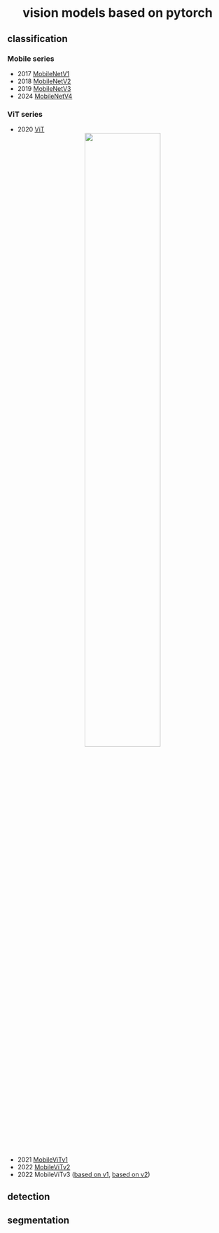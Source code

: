 <h1 align="center">vision models based on pytorch</h1>

## classification

### Mobile series
- 2017  [MobileNetV1](https://github.com/tip2tip/vision-models/blob/main/MobileNetV1.py)
- 2018  [MobileNetV2](https://github.com/tip2tip/vision-models/blob/main/MobileNetV2.py)
- 2019  [MobileNetV3](https://github.com/tip2tip/vision-models/blob/main/MobileNetV3.py)
- 2024  [MobileNetV4](https://github.com/tip2tip/vision-models/blob/main/MobileNetV4.py)

### ViT series
- 2020  [ViT]()
  <div align="center">
  <img src="https://github.com/lucidrains/vit-pytorch/raw/main/images/vit.gif" width="60%"/>
  </div>
- 2021  [MobileViTv1](https://github.com/tip2tip/vision-models/blob/main/MobileViTv1.py)
- 2022  [MobileViTv2](https://github.com/tip2tip/vision-models/blob/main/MobileViTv2.py)
- 2022  MobileViTv3 ([based on v1](https://github.com/tip2tip/vision-models/blob/main/MobileViTv3_1.py), [based on v2](https://github.com/tip2tip/vision-models/blob/main/MobileViTv3_2.py))

## detection

## segmentation
